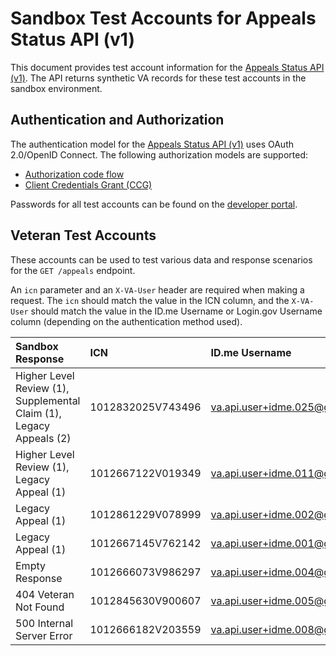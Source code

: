 # Sandbox Test Accounts for Appeals Status API (v1)

This document provides test account information for the [Appeals Status API (v1)](https://developer.va.gov/explore/api/appeals-status/docs?version=current). The API returns synthetic VA records for these test accounts in the sandbox environment.

## Authentication and Authorization

The authentication model for the [Appeals Status API (v1)](https://developer.va.gov/explore/api/appeals-status/docs?version=current) uses OAuth 2.0/OpenID Connect. The following authorization models are supported:
- [Authorization code flow](https://developer.va.gov/explore/api/appeals-status/authorization-code)
- [Client Credentials Grant (CCG)](https://developer.va.gov/explore/api/appeals-status/client-credentials)

Passwords for all test accounts can be found on the [developer portal](link-will-go-here-once-page-created).

## Veteran Test Accounts

These accounts can be used to test various data and response scenarios for the `GET /appeals` endpoint. 

An `icn` parameter and an `X-VA-User` header are required when making a request. The `icn` should match the value in the ICN column, and the `X-VA-User` should match the value in the ID.me Username or Login.gov Username column (depending on the authentication method used).

| Sandbox Response                                                    | ICN               | ID.me Username                 | Login.gov Username        | First Name | Last Name |
|:--------------------------------------------------------------------|:------------------|:-------------------------------|:--------------------------|:-----------|:----------|
| Higher Level Review (1), Supplemental Claim (1), Legacy Appeals (2) | 1012832025V743496 | va.api.user+idme.025@gmail.com | va.api.user+025@gmail.com | Wesley     | Ford      |
| Higher Level Review (1), Legacy Appeal (1)                          | 1012667122V019349 | va.api.user+idme.011@gmail.com | va.api.user+011@gmail.com | Hector     | Allen     |
| Legacy Appeal (1)                                                   | 1012861229V078999 | va.api.user+idme.002@gmail.com | va.api.user+002@gmail.com | Janet      | Moore     |
| Legacy Appeal (1)                                                   | 1012667145V762142 | va.api.user+idme.001@gmail.com | va.api.user+001@gmail.com | Tamara     | Ellis     |
| Empty Response                                                      | 1012666073V986297 | va.api.user+idme.004@gmail.com | va.api.user+004@gmail.com | Jesse      | Gray      |
| 404 Veteran Not Found                                               | 1012845630V900607 | va.api.user+idme.005@gmail.com | va.api.user+005@gmail.com | Pauline    | Foster    |
| 500 Internal Server Error                                           | 1012666182V203559 | va.api.user+idme.008@gmail.com | va.api.user+008@gmail.com | Greg       | Anderson  |